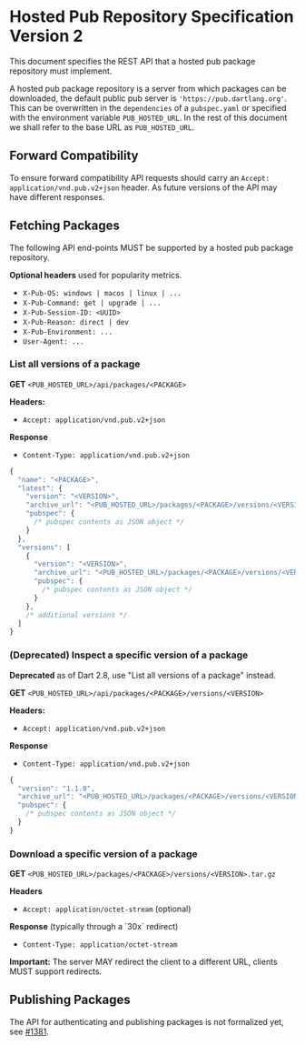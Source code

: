 Hosted Pub Repository Specification Version 2
=============================================

This document specifies the REST API that a hosted pub package repository must
implement.

A hosted pub package repository is a server from which packages can be
downloaded, the default public pub server is `'https://pub.dartlang.org'`.
This can be overwritten in the `dependencies` of a `pubspec.yaml` or specified
with the environment variable `PUB_HOSTED_URL`. In the rest of this document we
shall refer to the base URL as `PUB_HOSTED_URL`.

## Forward Compatibility
To ensure forward compatibility API requests should carry an
`Accept: application/vnd.pub.v2+json` header. As future versions of the API
may have different responses.

## Fetching Packages

The following API end-points MUST be supported by a hosted pub package
repository.

**Optional headers** used for popularity metrics.

* `X-Pub-OS: windows | macos | linux | ...`
* `X-Pub-Command: get | upgrade | ...`
* `X-Pub-Session-ID: <UUID>`
* `X-Pub-Reason: direct | dev`
* `X-Pub-Environment: ...`
* `User-Agent: ...`

### List all versions of a package

**GET** `<PUB_HOSTED_URL>/api/packages/<PACKAGE>`

**Headers:**
* `Accept: application/vnd.pub.v2+json`

**Response**
* `Content-Type: application/vnd.pub.v2+json`

```js
{
  "name": "<PACKAGE>",
  "latest": {
    "version": "<VERSION>",
    "archive_url": "<PUB_HOSTED_URL>/packages/<PACKAGE>/versions/<VERSION>.tar.gz",
    "pubspec": {
      /* pubspec contents as JSON object */
    }
  },
  "versions": [
    {
      "version": "<VERSION>",
      "archive_url": "<PUB_HOSTED_URL>/packages/<PACKAGE>/versions/<VERSION>.tar.gz",
      "pubspec": {
        /* pubspec contents as JSON object */
      }
    },
    /* additional versions */
  ]
}
```

### (Deprecated) Inspect a specific version of a package

**Deprecated** as of Dart 2.8, use "List all versions of a package" instead.

**GET** `<PUB_HOSTED_URL>/api/packages/<PACKAGE>/versions/<VERSION>`

**Headers:**
* `Accept: application/vnd.pub.v2+json`

**Response**
* `Content-Type: application/vnd.pub.v2+json`

```js
{
  "version": "1.1.0",
  "archive_url": "<PUB_HOSTED_URL>/packages/<PACKAGE>/versions/<VERSION>.tar.gz",
  "pubspec": {
    /* pubspec contents as JSON object */
  }
}
```

### Download a specific version of a package

**GET** `<PUB_HOSTED_URL>/packages/<PACKAGE>/versions/<VERSION>.tar.gz`

**Headers**
* `Accept: application/octet-stream` (optional)

**Response** (typically through a ´30x` redirect)
* `Content-Type: application/octet-stream`

**Important:** The server MAY redirect the client to a different URL, clients
MUST support redirects.

## Publishing Packages

The API for authenticating and publishing packages is not formalized yet, see
[#1381](https://github.com/dart-lang/pub/issues/1381).
